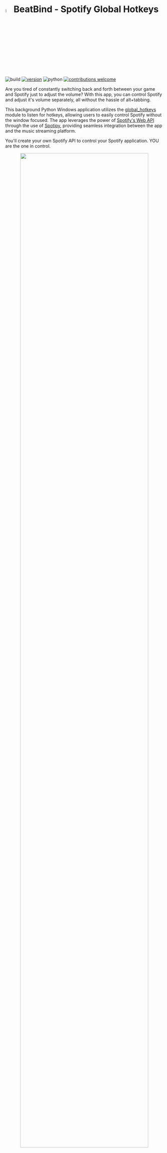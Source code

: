 # <img src="./BeatBind/icon.ico" width="4%" height="5%"> BeatBind - Spotify Global Hotkeys

![build](https://img.shields.io/badge/build-passing-brightgreen)
[![version](https://img.shields.io/badge/version-1.8.2-blue)](https://github.com/justinknguyen/BeatBind/releases/tag/v1.8.2)
![python](https://img.shields.io/badge/python-3.10.9-yellow)
[![contributions welcome](https://img.shields.io/badge/contributions-welcome-brightgreen.svg?style=flat)](https://github.com/justinknguyen/BeatBind/issues)

Are you tired of constantly switching back and forth between your game and Spotify just to adjust the volume? With this app, you can control Spotify and adjust it's volume separately, all without the hassle of alt+tabbing.

This background Python Windows application utilizes the [global_hotkeys](https://github.com/btsdev/global_hotkeys) module to listen for hotkeys, allowing users to easily control Spotify without the window focused. The app leverages the power of [Spotify's Web API](https://developer.spotify.com/documentation/web-api) through the use of [Spotipy](https://github.com/spotipy-dev/spotipy), providing seamless integration between the app and the music streaming platform.

You'll create your own Spotify API to control your Spotify application. YOU are the one in control. 

<p align="center">
    <img src="./images/view.png" width="90%" height="90%"> <br> <br>
    <a href="https://paypal.me/OrbitUT?country.x=CA&locale.x=en_US">
        <img src="https://www.buymeacoffee.com/assets/img/custom_images/orange_img.png" alt="Buy Me A Coffee">
    </a>
</p>

This app does not control your Spotify locally. It sends an API request to Spotify over the internet to control your listening experience, so expect a slight delay. The delay experienced can vary depending on your internet speed.

Please see [FAQ](#faq) for more information and [Troubleshooting](#troubleshooting) if you encounter any issues. If your issue isn't listed, please create an Issue ticket.

## Table of Contents

- [Download](#download)
- [Requirements](#requirements)
- [Instructions](#instructions)
- [Updating](#updating)
- [Troubleshooting](#troubleshooting)
- [FAQ](#faq)

## Download

Download the latest version from the [Releases](https://github.com/justinknguyen/BeatBind/releases) page.

The `.exe` file is within the root of the BeatBind folder with the other files and folders. Search or sort by file type to find the `.exe` file.

You can build the `.exe` yourself with the provided build command in the [build.py](https://github.com/justinknguyen/BeatBind/blob/main/BeatBind/build.py) file.

## Requirements

- Internet connection
- Windows 10/11
- Spotify App on your device of choice
- Spotify Premium
  - Unfortunately, the endpoints used in Spotify's Web API only works for premium users, so it's not possible for this app to work for free users. There are other apps online that work locally instead, allowing it to work for free and premium users.

## Instructions

After downloading the `.zip` folder, extract the contents somewhere on your computer.

\*If you extracted it to your `Program Files` folder, you'll need to run the app in admin mode to be able to write and save your settings and token. I recommend placing it somewhere else.

The app requires the user to input three fields:

- [Client ID](#client-id-and-client-secret)
- [Client Secret](#client-id-and-client-secret)
- [Device ID](#device-id)

### Client ID and Client Secret

1. To obtain the `Client ID` and `Client Secret`, head to the following link [Spotify for Developers](https://developer.spotify.com/).
1. Sign-in and click on your profile in the top-right corner, then click on "Dashboard".
1. Click on the "Create app" button to the right.
1. Enter any "App name" and "App description" you want.
1. In the app, you can change the `Port` field if it's already being used on your local network.
1. Back on the website, enter the following into "Redirect URI" with the port you chose (e.g., 8888):
   ```
   http://localhost:8888/callback
   ```
1. Click on the checkbox and then "Save".
    <p>
    <img src="./images/create-app.png" width="70%" height="70%">
    </p>
1. Click on the "Settings" button to the top-right.
1. Copy your `Client ID` and `Client Secret` (press "View client secret") and paste it into the BeatBind app.
    <p>
    <img src="./images/id-and-secret.png" width="70%" height="70%">
    </p>

### Device ID

1. To obtain your `Device ID`, press the button "Get Devices" in the BeatBind app once your `Client ID` and `Client Secret` are filled in.
1. Click on the drop-down arrow and select your device of choice.
1. If you don't see your device listed:
    - Open the Spotify app (not the web player) on that device and play something, then check again.
    - If you still don't see your devices, manually obtain it by heading to this [link](https://developer.spotify.com/documentation/web-api/reference/get-a-users-available-devices) and then click on the green "Try it" button to the right. Copy and paste the id into the app. 
        <p>
        <img src="./images/devices.png" width="70%" height="70%">
        </p>
   

Once you're done, click on `Save` within the app to save your settings. Click on `Start & Close` to close the window and start listening for your hotkeys!

You can open the settings again by right-clicking on the app's system tray icon.

## Updating

1. Copy and save your `beatbind-config.json` file somewhere
1. Replace your `BeatBind` folder with the updated version
1. Paste inside the folder your saved `beatbind-config.json` file

## Troubleshooting

Please go through the below steps before creating an Issue ticket.

1. Is your issue hotkey related? This app uses the `global_hotkeys` module by btsdev: https://github.com/btsdev/global_hotkeys. I recommend creating the Issue ticket there so they can solve your issue. Once it's solved, create an Issue ticket here and let me know to update the app.
1. Exclude the BeatBind folder from your anti-virus software.
1. If your settings are not saving, please see [Why Are My Settings Not Saving?](#why-are-my-settings-not-saving)
1. If your app is not starting/opening, please see [Why Is The App Crashing?](#why-is-the-app-crashing)
1. If your app is not starting on Windows startup, please see [Why Isn't The App Starting on Windows Startup?](#why-isnt-the-app-starting-on-windows-startup)
1. If you're getting a "Server listening on localhost has not been accessed error", please see [Server Listening On Localhost Has Not Been Accessed Error](#server-listening-on-localhost-has-not-been-accessed-error) and [Issue #12](https://github.com/justinknguyen/BeatBind/issues/12)
1. Make sure your Client ID and Secret is correct and matches what is displayed in the Spotify developer site.
1. Check if you have the Spotify app installed, and make sure the Device ID selected is the correct one.
1. Check if you're able to see the app within the system tray after pressing `Start & Close`.
1. After confirming the above and it still doesn’t work, it is likely a port problem and you’re already using the selected port on your network. Choose a different port in the app, and also change the Redirect URI set in the Spotify developer site.

## FAQ

- [Free Users?](#free-users)
- [How Do I Disable Certain Hotkeys?](#how-do-i-disable-certain-hotkeys)
- [Where Is My Information Saved?](#where-is-my-information-saved)
- [What Information Is Saved?](#what-information-is-saved)
- [Why Are My Settings Not Saving?](#why-are-my-settings-not-saving)
- [Why Isn't The App Starting on Windows Startup?](#why-isnt-the-app-starting-on-windows-startup)
- [Why Is The App Crashing?](#why-is-the-app-crashing)
- [My Hotkeys Stop Registering After Waking From Sleep](#my-hotkeys-stop-registering-after-waking-from-sleep)
- [Server Listening On Localhost Has Not Been Accessed Error](#server-listening-on-localhost-has-not-been-accessed-error)

### Free Users?

Unfortunately, the endpoints used in Spotify's Web API only works for Spotify premium users, so it's not possible for this app to work for free users. There are other apps online that work locally instead, allowing it to work for free and premium users.

### How Do I Disable Certain Hotkeys?

1. Uncheck all of the `Modifiers` checkboxes.
1. In the `Key` field, press "Backspace" or "Delete" on your keyboard to clear the field.
    <p>
    <img src="./images/unbind.png" width="40%" height="40%">
    </p>

### Where Is My Information Saved?

Your information is stored locally within the `BeatBind` folder. It stores your configuration settings and the token information required to interact with Spotify's Web API.

### What Information Is Saved?

There are two files stored within the `BeatBind` folder:

1. `beatbind-config.json`, which contains your Client ID, Secret, Port, Device ID, and your hotkey combinations.
1. `.cache`, which contains your token information to communicate with the Spotify app.

### Why Are My Settings Not Saving?

You most likely extracted the BeatBind folder into a location where it requires Administrator privileges, such as the `Program Files` folder. Place the BeatBind folder into a different location, or try running the app in admin mode.

### Why Isn't The App Starting on Windows Startup?

This happens if the location of the `.exe` file was changed. The registry key used to start the app on Windows startup needs to be updated to the new `.exe` path. Starting the app again will update the path in the registry key and should resolve the issue.

If it still does not resolve the issue, try moving the BeatBind folder into a another location, such as your desktop.

You can check if the registry key was added correctly in the following path of Registry Editor:
```
Computer\HKEY_CURRENT_USER\Software\Microsoft\Windows\CurrentVersion\Run
```

### Why Is The App Crashing?

1. If you had "Start minimized" checked, you can find the app's icon hidden within your system tray and then right-click on it to find the settings menu.
1. Within your `BeatBind` folder, delete the following files and try to open it again:
    - `beatbind-config.json`
    - `.cache`

### My Hotkeys Stop Registering After Waking From Sleep

There are rare cases where hotkeys stop registering on system wake up from sleep, and pressing `Start & Close` button again fixes the listener. For a more permanent fix, try disabling Windows Fast Startup. If the bug keeps occurring after disabling Fast Startup, please create an Issue ticket.

### Server Listening On Localhost Has Not Been Accessed Error

Please see the top answer solution from here https://superuser.com/questions/565409/how-to-stop-an-automatic-redirect-from-http-to-https-in-chrome
